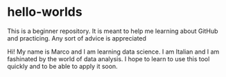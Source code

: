 # hello-worlds
This is a beginner repository. It is meant to help me learning about GitHub and practicing. Any sort of advice is appreciated

Hi! My name is Marco and I am learning data science. I am Italian and I am fashinated by the world of data analysis.
I hope to learn to use this tool quickly and to be able to apply it soon.
